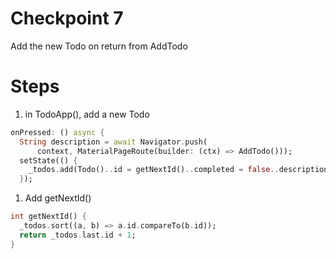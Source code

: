 # Checkpoint 7

Add the new Todo on return from AddTodo

# Steps
1. in TodoApp(), add a new Todo
```dart
onPressed: () async {
  String description = await Navigator.push(
      context, MaterialPageRoute(builder: (ctx) => AddTodo()));
  setState(() {
    _todos.add(Todo()..id = getNextId()..completed = false..description = description);
  });
```
1. Add getNextId()
```dart
int getNextId() {
  _todos.sort((a, b) => a.id.compareTo(b.id));
  return _todos.last.id + 1;
}
```